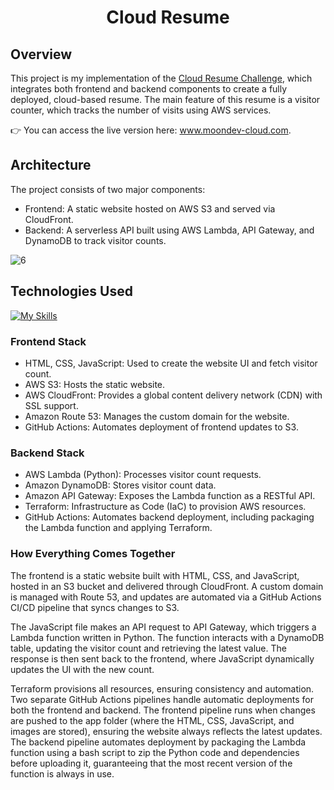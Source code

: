 <h1 align="center" color="red">Cloud Resume</h1>

## Overview
This project is my implementation of the [Cloud Resume Challenge](https://cloudresumechallenge.dev/docs/the-challenge/aws/), which integrates both frontend and backend components to create a fully deployed, cloud-based resume. The main feature of this resume is a visitor counter, which tracks the number of visits using AWS services.

👉 You can access the live version here: www.moondev-cloud.com.

## Architecture
The project consists of two major components:
- Frontend: A static website hosted on AWS S3 and served via CloudFront.
- Backend: A serverless API built using AWS Lambda, API Gateway, and DynamoDB to track visitor counts.

![6](https://github.com/user-attachments/assets/a1237ea6-2b81-48f6-9077-960efbd7e9ad)

## Technologies Used
[![My Skills](https://skillicons.dev/icons?i=python,html,css,javascript,github,githubactions,aws,terraform)](https://skillicons.dev)

### Frontend Stack
- HTML, CSS, JavaScript: Used to create the website UI and fetch visitor count.
- AWS S3: Hosts the static website.
- AWS CloudFront: Provides a global content delivery network (CDN) with SSL support.
- Amazon Route 53: Manages the custom domain for the website.
- GitHub Actions: Automates deployment of frontend updates to S3.

### Backend Stack
- AWS Lambda (Python): Processes visitor count requests.
- Amazon DynamoDB: Stores visitor count data.
- Amazon API Gateway: Exposes the Lambda function as a RESTful API.
- Terraform: Infrastructure as Code (IaC) to provision AWS resources.
- GitHub Actions: Automates backend deployment, including packaging the Lambda function and applying Terraform.

### How Everything Comes Together
The frontend is a static website built with HTML, CSS, and JavaScript, hosted in an S3 bucket and delivered through CloudFront. A custom domain is managed with Route 53, and updates are automated via a GitHub Actions CI/CD pipeline that syncs changes to S3.

The JavaScript file makes an API request to API Gateway, which triggers a Lambda function written in Python. The function interacts with a DynamoDB table, updating the visitor count and retrieving the latest value. The response is then sent back to the frontend, where JavaScript dynamically updates the UI with the new count.

Terraform provisions all resources, ensuring consistency and automation. Two separate GitHub Actions pipelines handle automatic deployments for both the frontend and backend. The frontend pipeline runs when changes are pushed to the app folder (where the HTML, CSS, JavaScript, and images are stored), ensuring the website always reflects the latest updates. The backend pipeline automates deployment by packaging the Lambda function using a bash script to zip the Python code and dependencies before uploading it, guaranteeing that the most recent version of the function is always in use.
